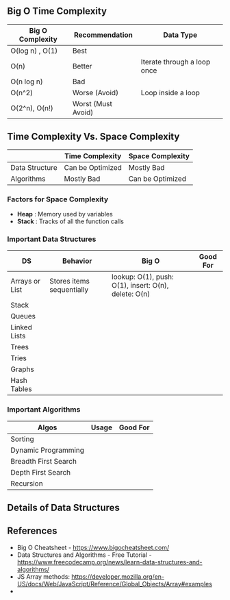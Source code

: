 ## Big O Time Complexity
| Big O Complexity | Recommendation | Data Type | 
| --- | --- | --- | 
| O(log n) , O(1) | Best | | 
| O(n) | Better | Iterate through a loop once | 
| O(n log n) | Bad | | 
| O(n^2) | Worse (Avoid) | Loop inside a loop | 
| O(2^n), O(n!) | Worst (Must Avoid) | |

## Time Complexity Vs. Space Complexity
| | Time Complexity | Space Complexity | 
| --- | --- | --- |
| Data Structure | Can be Optimized | Mostly Bad | 
| Algorithms | Mostly Bad | Can be Optimized |


### Factors for Space Complexity
- **Heap** : Memory used by variables
- **Stack** : Tracks of all the function calls

### Important Data Structures
| DS | Behavior | Big O | Good For | 
| --- | --- | --- | --- | 
| Arrays or List | Stores items sequentially | lookup: O(1), push: O(1), insert: O(n), delete: O(n)| 
| Stack | | | 
| Queues | | |
| Linked Lists | | |
| Trees | | | 
| Tries | | |
| Graphs | | |
| Hash Tables | | | 


### Important Algorithms
| Algos | Usage | Good For | 
| --- | --- | --- |
| Sorting | | |
| Dynamic Programming | | | 
| Breadth First Search | | |
| Depth First Search | | |
| Recursion | | |


## Details of Data Structures





## References
- Big O Cheatsheet - https://www.bigocheatsheet.com/
- Data Structures and Algorithms - Free Tutorial - https://www.freecodecamp.org/news/learn-data-structures-and-algorithms/
- JS Array methods: https://developer.mozilla.org/en-US/docs/Web/JavaScript/Reference/Global_Objects/Array#examples
- 
